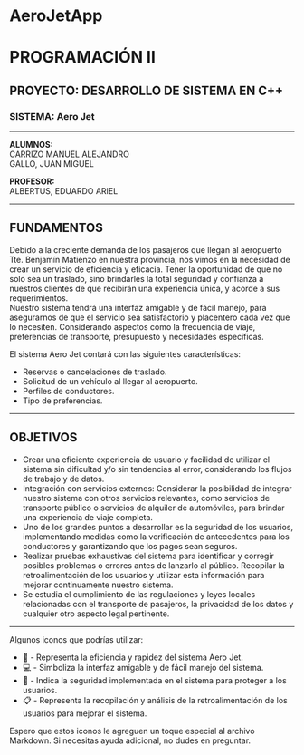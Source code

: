 # AeroJetApp
# PROGRAMACIÓN II
## PROYECTO: DESARROLLO DE SISTEMA EN C++
### SISTEMA: Aero Jet

---

**ALUMNOS:**  
CARRIZO MANUEL ALEJANDRO  
GALLO, JUAN MIGUEL  

**PROFESOR:**  
ALBERTUS, EDUARDO ARIEL

---

## FUNDAMENTOS

Debido a la creciente demanda de los pasajeros que llegan al aeropuerto Tte. Benjamín Matienzo en nuestra provincia, nos vimos en la necesidad de crear un servicio de eficiencia y eficacia. Tener la oportunidad de que no solo sea un traslado, sino brindarles la total seguridad y confianza a nuestros clientes de que recibirán una experiencia única, y acorde a sus requerimientos.  
Nuestro sistema tendrá una interfaz amigable y de fácil manejo, para asegurarnos de que el servicio sea satisfactorio y placentero cada vez que lo necesiten. Considerando aspectos como la frecuencia de viaje, preferencias de transporte, presupuesto y necesidades específicas.

El sistema Aero Jet contará con las siguientes características:

* Reservas o cancelaciones de traslado.
* Solicitud de un vehículo al llegar al aeropuerto.
* Perfiles de conductores.
* Tipo de preferencias.

---

## OBJETIVOS

* Crear una eficiente experiencia de usuario y facilidad de utilizar el sistema sin dificultad y/o sin tendencias al error, considerando los flujos de trabajo y de datos.
* Integración con servicios externos: Considerar la posibilidad de integrar nuestro sistema con otros servicios relevantes, como servicios de transporte público o servicios de alquiler de automóviles, para brindar una experiencia de viaje completa.
* Uno de los grandes puntos a desarrollar es la seguridad de los usuarios, implementando medidas como la verificación de antecedentes para los conductores y garantizando que los pagos sean seguros.
* Realizar pruebas exhaustivas del sistema para identificar y corregir posibles problemas o errores antes de lanzarlo al público. Recopilar la retroalimentación de los usuarios y utilizar esta información para mejorar continuamente nuestro sistema.
* Se estudia el cumplimiento de las regulaciones y leyes locales relacionadas con el transporte de pasajeros, la privacidad de los datos y cualquier otro aspecto legal pertinente.

---

Algunos iconos que podrías utilizar:

- :rocket: - Representa la eficiencia y rapidez del sistema Aero Jet.
- :computer: - Simboliza la interfaz amigable y de fácil manejo del sistema.
- :closed_lock_with_key: - Indica la seguridad implementada en el sistema para proteger a los usuarios.
- :clipboard: - Representa la recopilación y análisis de la retroalimentación de los usuarios para mejorar el sistema.

Espero que estos iconos le agreguen un toque especial al archivo Markdown. Si necesitas ayuda adicional, no dudes en preguntar.
